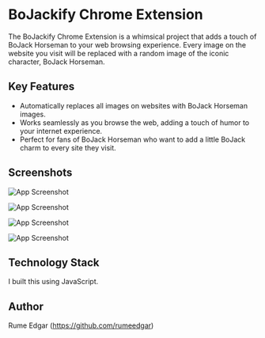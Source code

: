 
# BoJackify Chrome Extension

The BoJackify Chrome Extension is a whimsical project that adds a touch of BoJack Horseman to your web browsing experience. Every image on the website you visit will be replaced with a random image of the iconic character, BoJack Horseman.


## Key Features
- Automatically replaces all images on websites with BoJack Horseman images.
- Works seamlessly as you browse the web, adding a touch of humor to your internet experience.
- Perfect for fans of BoJack Horseman who want to add a little BoJack charm to every site they visit.
## Screenshots

![App Screenshot](https://snipboard.io/eSxPoM.jpg)

![App Screenshot](https://snipboard.io/conwNM.jpg)

![App Screenshot](https://snipboard.io/DaAQcy.jpg)

![App Screenshot](https://snipboard.io/wPjaLJ.jpg)
## Technology Stack
I built this using JavaScript.
## Author
Rume Edgar (https://github.com/rumeedgar)
